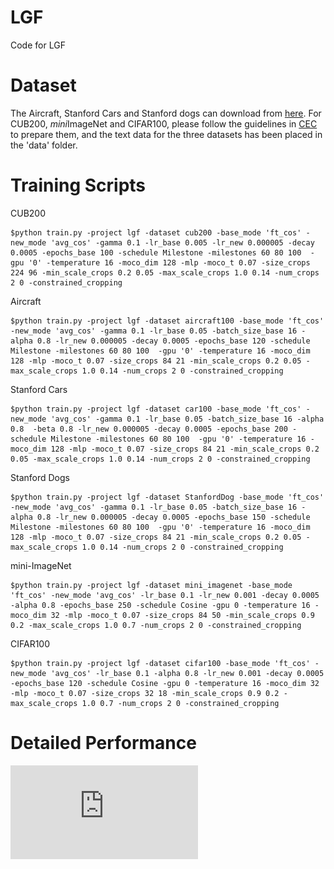 # LGF
Code for LGF
# Dataset
The Aircraft, Stanford Cars and Stanford dogs can download from [here](https://github.com/zichengpan/PFR). For CUB200, *mini*ImageNet and CIFAR100, please follow the guidelines in [CEC](https://github.com/icoz69/CEC-CVPR2021) to prepare them, and the text data for the three datasets has been placed in the 'data' folder.
# Training Scripts
CUB200
```
$python train.py -project lgf -dataset cub200 -base_mode 'ft_cos' -new_mode 'avg_cos' -gamma 0.1 -lr_base 0.005 -lr_new 0.000005 -decay 0.0005 -epochs_base 100 -schedule Milestone -milestones 60 80 100  -gpu '0' -temperature 16 -moco_dim 128 -mlp -moco_t 0.07 -size_crops 224 96 -min_scale_crops 0.2 0.05 -max_scale_crops 1.0 0.14 -num_crops 2 0 -constrained_cropping
```
Aircraft
```
$python train.py -project lgf -dataset aircraft100 -base_mode 'ft_cos' -new_mode 'avg_cos' -gamma 0.1 -lr_base 0.05 -batch_size_base 16 -alpha 0.8 -lr_new 0.000005 -decay 0.0005 -epochs_base 120 -schedule Milestone -milestones 60 80 100  -gpu '0' -temperature 16 -moco_dim 128 -mlp -moco_t 0.07 -size_crops 84 21 -min_scale_crops 0.2 0.05 -max_scale_crops 1.0 0.14 -num_crops 2 0 -constrained_cropping 
```
Stanford Cars
```
$python train.py -project lgf -dataset car100 -base_mode 'ft_cos' -new_mode 'avg_cos' -gamma 0.1 -lr_base 0.05 -batch_size_base 16 -alpha 0.8  -beta 0.8 -lr_new 0.000005 -decay 0.0005 -epochs_base 200 -schedule Milestone -milestones 60 80 100  -gpu '0' -temperature 16 -moco_dim 128 -mlp -moco_t 0.07 -size_crops 84 21 -min_scale_crops 0.2 0.05 -max_scale_crops 1.0 0.14 -num_crops 2 0 -constrained_cropping
```
Stanford Dogs
```
$python train.py -project lgf -dataset StanfordDog -base_mode 'ft_cos' -new_mode 'avg_cos' -gamma 0.1 -lr_base 0.05 -batch_size_base 16 -alpha 0.8 -lr_new 0.000005 -decay 0.0005 -epochs_base 150 -schedule Milestone -milestones 60 80 100  -gpu '0' -temperature 16 -moco_dim 128 -mlp -moco_t 0.07 -size_crops 84 21 -min_scale_crops 0.2 0.05 -max_scale_crops 1.0 0.14 -num_crops 2 0 -constrained_cropping
```
mini-ImageNet
```
$python train.py -project lgf -dataset mini_imagenet -base_mode 'ft_cos' -new_mode 'avg_cos' -lr_base 0.1 -lr_new 0.001 -decay 0.0005 -alpha 0.8 -epochs_base 250 -schedule Cosine -gpu 0 -temperature 16 -moco_dim 32 -mlp -moco_t 0.07 -size_crops 84 50 -min_scale_crops 0.9 0.2 -max_scale_crops 1.0 0.7 -num_crops 2 0 -constrained_cropping
```
CIFAR100
```
$python train.py -project lgf -dataset cifar100 -base_mode 'ft_cos' -new_mode 'avg_cos' -lr_base 0.1 -alpha 0.8 -lr_new 0.001 -decay 0.0005 -epochs_base 120 -schedule Cosine -gpu 0 -temperature 16 -moco_dim 32 -mlp -moco_t 0.07 -size_crops 32 18 -min_scale_crops 0.9 0.2 -max_scale_crops 1.0 0.7 -num_crops 2 0 -constrained_cropping
```
# Detailed Performance
![](https://github.com/Lztydada/LGF/raw/main/Detailed_Performance.pdf)
